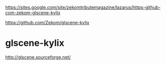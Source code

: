 https://sites.google.com/site/zekomtributemagazine/lazarus/https-github-com-zekom-glscene-kylix

https://github.com/Zekom/glscene-kylix

# glscene-kylix
http://glscene.sourceforge.net/

